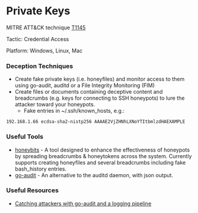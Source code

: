 # Private Keys

MITRE ATT&CK technique [T1145](https://attack.mitre.org/wiki/Technique/T1145)

Tactic: Credential Access

Platform: Windows, Linux, Mac

### Deception Techniques
* Create fake private keys (i.e. honeyfiles) and monitor access to them using go-audit, auditd or a File Integrity Monitoring (FIM) 
* Create files or documents containing deceptive content and breadcrumbs (e.g. keys for connecting to SSH honeypots) to lure the attacker toward your honeypots.
    * Fake entries in ~/.ssh/known_hosts, e.g.:
```
192.168.1.66 ecdsa-sha2-nistp256 AAAAE2VjZHNhLXNoYTItbmlzdHAEXAMPLE
```

### Useful Tools
* [honeybits](https://github.com/0x4D31/honeybits) - A tool designed to enhance the effectiveness of honeypots by spreading breadcrumbs & honeytokens across the system. Currently supports creating honeyfiles and several breadcrumbs including fake bash_history entries.
* [go-audit](https://github.com/slackhq/go-audit) - An alternative to the auditd daemon, with json output.

### Useful Resources
* [Catching attackers with go-audit and a logging pipeline](https://summitroute.com/blog/2016/12/25/Catching_attackers_with_go-audit_and_a_logging_pipeline/)